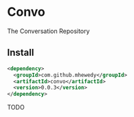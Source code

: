 # Convo

The Conversation Repository

## Install
```xml
<dependency>
  <groupId>com.github.mhewedy</groupId>
  <artifactId>convo</artifactId>
  <version>0.0.3</version>
</dependency>
```

TODO
